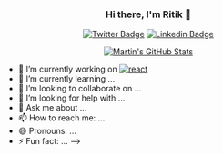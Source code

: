 
<div align="center">
  
### Hi there, I'm Ritik 👋
[![Twitter Badge](https://img.shields.io/badge/-Twitter-1ca0f1?style=flat-square&labelColor=1ca0f1&logo=twitter&logoColor=white&link=https://twitter.com/RitikSingatSoni)](https://twitter.com/RitikSingatSoni)
  [![Linkedin Badge](https://img.shields.io/badge/-LinkedIn-blue?style=flat-square&logo=Linkedin&logoColor=white&link=https://www.linkedin.com/in/ritik-soni-x007/)](https://www.linkedin.com/in/ritik-soni-x007)

  
<a href="https://github.com/ritik07">
  <img align="center" src="https://github-readme-stats.vercel.app/api?username=ritik07&show_icons=true&theme=dracula" alt="Martin's GitHub Stats" />
</a>

</div>


<!--### Hi there 👋-->


<!--**ritik07/ritik07** is a ✨ _special_ ✨ repository because its `README.md` (this file) appears on your GitHub profile.
  [![Spotify Badge](https://img.shields.io/badge/Spotify-%231ED760.svg?&style=flat-square&logo=spotify&logoColor=white)](https://open.spotify.com/user/fmlddu645fmfbxo6z10moaydusi=fmlddu645fmfbxo6z10moaydu)
Here are some ideas to get you started:-->

- 🔭 I’m currently working on  [![react](./src/react.svg)](https://aleen42.github.io/badges/src/react.svg)
- 🌱 I’m currently learning ...
- 👯 I’m looking to collaborate on ...
- 🤔 I’m looking for help with ...
- 💬 Ask me about ...
- 📫 How to reach me: ...
- 😄 Pronouns: ...
- ⚡ Fun fact: ...
-->
